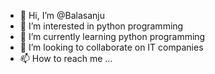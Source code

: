 - 👋 Hi, I’m @Balasanju
- 👀 I’m interested in python programming 
- 🌱 I’m currently learning python programming 
- 💞️ I’m looking to collaborate on IT companies 
- 📫 How to reach me ...

<!---
Balasanju/Balasanju is a ✨ special ✨ repository because its `README.md` (this file) appears on your GitHub profile.
You can click the Preview link to take a look at your changes.
--->
